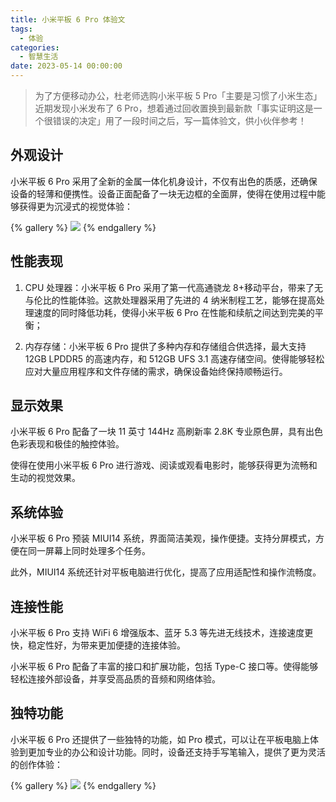 ```yaml
---
title: 小米平板 6 Pro 体验文
tags:
  - 体验
categories:
  - 智慧生活
date: 2023-05-14 00:00:00
---
```


> 为了方便移动办公，杜老师选购小米平板 5 Pro「主要是习惯了小米生态」近期发现小米发布了 6 Pro，想着通过回收置换到最新款「事实证明这是一个很错误的决定」用了一段时间之后，写一篇体验文，供小伙伴参考！

<!-- more -->

## 外观设计

小米平板 6 Pro 采用了全新的金属一体化机身设计，不仅有出色的质感，还确保设备的轻薄和便携性。设备正面配备了一块无边框的全面屏，使得在使用过程中能够获得更为沉浸式的视觉体验：

{% gallery %}
![](https://cdn.dusays.com/2023/05/585-1.jpg)
{% endgallery %}

## 性能表现

1. CPU 处理器：小米平板 6 Pro 采用了第一代高通骁龙 8+移动平台，带来了无与伦比的性能体验。这款处理器采用了先进的 4 纳米制程工艺，能够在提高处理速度的同时降低功耗，使得小米平板 6 Pro 在性能和续航之间达到完美的平衡；

2. 内存存储：小米平板 6 Pro 提供了多种内存和存储组合供选择，最大支持 12GB LPDDR5 的高速内存，和 512GB UFS 3.1 高速存储空间。使得能够轻松应对大量应用程序和文件存储的需求，确保设备始终保持顺畅运行。

## 显示效果

小米平板 6 Pro 配备了一块 11 英寸 144Hz 高刷新率 2.8K 专业原色屏，具有出色色彩表现和极佳的触控体验。

使得在使用小米平板 6 Pro 进行游戏、阅读或观看电影时，能够获得更为流畅和生动的视觉效果。

## 系统体验

小米平板 6 Pro 预装 MIUI14 系统，界面简洁美观，操作便捷。支持分屏模式，方便在同一屏幕上同时处理多个任务。

此外，MIUI14 系统还针对平板电脑进行优化，提高了应用适配性和操作流畅度。

## 连接性能

小米平板 6 Pro 支持 WiFi 6 增强版本、蓝牙 5.3 等先进无线技术，连接速度更快，稳定性好，为带来更加便捷的连接体验。

小米平板 6 Pro 配备了丰富的接口和扩展功能，包括 Type-C 接口等。使得能够轻松连接外部设备，并享受高品质的音频和网络体验。

## 独特功能

小米平板 6 Pro 还提供了一些独特的功能，如 Pro 模式，可以让在平板电脑上体验到更加专业的办公和设计功能。同时，设备还支持手写笔输入，提供了更为灵活的创作体验：

{% gallery %}
![](https://cdn.dusays.com/2023/05/585-2.jpg)
{% endgallery %}